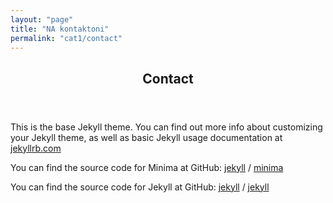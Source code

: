 ```yaml
---
layout: "page"
title: "NA kontaktoni"
permalink: "cat1/contact"
---
```


<main class="page-content" aria-label="Content">
      <div class="wrapper">
        <article class="post">

  <header class="post-header">
    <h1 class="post-title">Contact</h1>
  </header>

  <div class="post-content">
    <p>This is the base Jekyll theme. You can find out more info about customizing your Jekyll theme, as well as basic Jekyll usage documentation at <a href="https://jekyllrb.com/">jekyllrb.com</a></p>

<p>You can find the source code for Minima at GitHub:
<a href="https://github.com/jekyll">jekyll</a> /
<a href="https://github.com/jekyll/minima">minima</a></p>

<p>You can find the source code for Jekyll at GitHub:
<a href="https://github.com/jekyll">jekyll</a> /
<a href="https://github.com/jekyll/jekyll">jekyll</a></p>


  </div>
